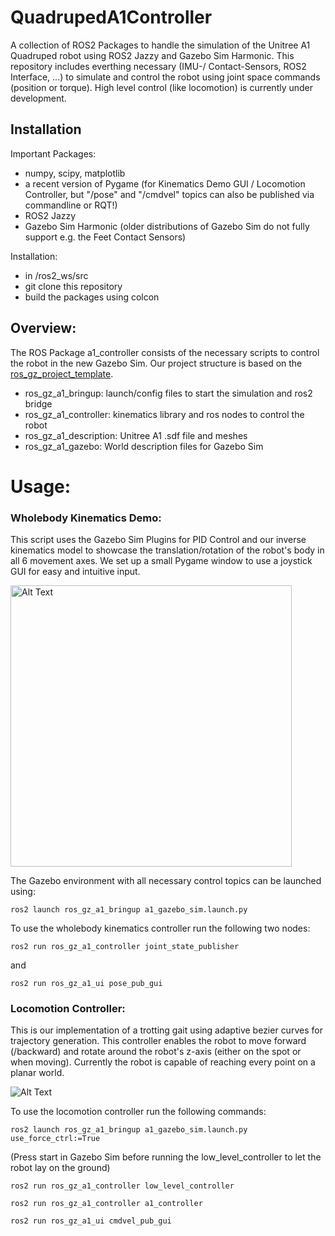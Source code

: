 
# QuadrupedA1Controller

A collection of ROS2 Packages to handle the simulation of the Unitree A1 Quadruped robot using ROS2 Jazzy and Gazebo Sim Harmonic. This repository includes everthing necessary (IMU-/ Contact-Sensors, ROS2 Interface, ...) to simulate and control the robot using joint space commands (position or torque). High level control (like locomotion) is currently under development.
## Installation


Important Packages:
- numpy, scipy, matplotlib
- a recent version of Pygame (for Kinematics Demo GUI / Locomotion Controller, but "/pose" and "/cmdvel" topics can also be published via commandline or RQT!)
- ROS2 Jazzy
- Gazebo Sim Harmonic (older distributions of Gazebo Sim do not fully support e.g. the Feet Contact Sensors)

Installation:
- in /ros2_ws/src
- git clone this repository
- build the packages using colcon 

## Overview:
The ROS Package a1_controller consists of the necessary scripts to control the robot in the new Gazebo Sim.
Our project structure is based on the [ros_gz_project_template](https://github.com/gazebosim/ros_gz_project_template).
- ros_gz_a1_bringup: launch/config files to start the simulation and ros2 bridge
- ros_gz_a1_controller: kinematics library and ros nodes to control the robot
- ros_gz_a1_description: Unitree A1 .sdf file and meshes
- ros_gz_a1_gazebo: World description files for Gazebo Sim


# Usage:

### Wholebody Kinematics Demo:

This script uses the Gazebo Sim Plugins for PID Control and our inverse kinematics model to showcase the translation/rotation of the robot's body in all 6 movement axes. 
We set up a small Pygame window to use a joystick GUI for easy and intuitive input.


<img src="https://media.giphy.com/media/v1.Y2lkPTc5MGI3NjExNDgwZDV5MG5sa2V5cGNrNDV1YXhmMHJscjZkNHBpd3RzMHY1Znp1MiZlcD12MV9pbnRlcm5hbF9naWZfYnlfaWQmY3Q9Zw/Zwn2wgBUeAppXXqY6Q/giphy.gif" alt="Alt Text" width="450">


The Gazebo environment with all necessary control topics can be launched using:
```
ros2 launch ros_gz_a1_bringup a1_gazebo_sim.launch.py
```

To use the wholebody kinematics controller run the following two nodes:
```
ros2 run ros_gz_a1_controller joint_state_publisher
```
and
```
ros2 run ros_gz_a1_ui pose_pub_gui
```

### Locomotion Controller:
This is our implementation of a trotting gait using adaptive bezier curves for trajectory generation. This controller enables the robot to move forward (/backward) and rotate around the robot's z-axis (either on the spot or when moving). Currently the robot is capable of reaching every point on a planar world.

![Alt Text](https://i.giphy.com/media/v1.Y2lkPTc5MGI3NjExbHVocnRzNWRqcXlsNzMyamZnMHk1Yzhna2diaWdud3gxYmszOTJoeCZlcD12MV9pbnRlcm5hbF9naWZfYnlfaWQmY3Q9Zw/m4xsEcm3qinwZwdHMF/giphy.gif)

To use the locomotion controller run the following commands:
```
ros2 launch ros_gz_a1_bringup a1_gazebo_sim.launch.py use_force_ctrl:=True
```
(Press start in Gazebo Sim before running the low_level_controller to let the robot lay on the ground)
```
ros2 run ros_gz_a1_controller low_level_controller
```

```
ros2 run ros_gz_a1_controller a1_controller
```

```
ros2 run ros_gz_a1_ui cmdvel_pub_gui
```
